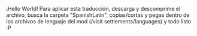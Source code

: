 ¡Hello World!
Para aplicar esta traducción, descarga y descomprime el archivo, busca la carpeta "SpanishLatin", copias/cortas y pegas dentro de los archivos de lenguaje del mod (/visit settlements/languages) y todo listo :P 